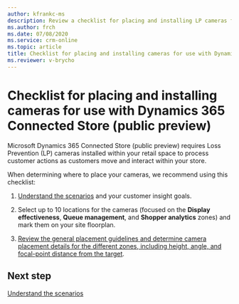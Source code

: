 ```yaml
---
author: kfrankc-ms
description: Review a checklist for placing and installing LP cameras for use with Dynamics 365 Connected Store (public preview)
ms.author: frch
ms.date: 07/08/2020
ms.service: crm-online
ms.topic: article
title: Checklist for placing and installing cameras for use with Dynamics 365 Connected Store (public preview)
ms.reviewer: v-brycho
---
```


# Checklist for placing and installing cameras for use with Dynamics 365 Connected Store (public preview)

Microsoft Dynamics 365 Connected Store (public preview) requires Loss Prevention (LP) cameras installed within your retail space to process customer actions as customers move and interact within your store.

When determining where to place your cameras, we recommend using this checklist:

1. [Understand the scenarios](camera-placement-general.md) and your customer insight goals.

2. Select up to 10 locations for the cameras (focused on the **Display effectiveness**, **Queue management**, and **Shopper analytics** zones) and mark them on your site floorplan.

3. [Review the general placement guidelines and determine camera placement details for the different zones, including height, angle, and focal-point distance from the target](camera-placement-recommendations.md).

## Next step

[Understand the scenarios](camera-placement-general.md)

